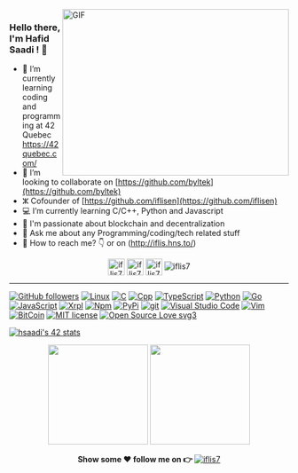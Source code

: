 <img align="right" alt="GIF" src="https://github.com/Gapur/Gapur/blob/main/assets/coding.gif?raw=true" width="408" height="300" />

### Hello there, I'm Hafid Saadi ! 👋

- 🏫 I’m currently learning coding and programming at 42 Quebec https://42quebec.com/
- 👫 I’m looking to collaborate on [https://github.com/byltek](https://github.com/byltek)
- ⵣ Cofounder of [https://github.com/iflisen](https://github.com/iflisen)
- 💻 I’m currently learning C/C++, Python and Javascript
- 🧲 I'm passionate about blockchain and decentralization
- 💬 Ask me about any Programming/coding/tech related stuff
- 📮 How to reach me? 👇 or on (http://iflis.hns.to/) 


<p align="center">  
<a href="https://twitter.com/iflis7" target="blank"><img align="center" src="https://cdn.jsdelivr.net/npm/simple-icons@3.0.1/icons/twitter.svg" 
alt="iflis7" height="30" width="30" /></a>
<a href="https://fb.com/iflis7.me" target="blank"><img align="center" src="https://cdn.jsdelivr.net/npm/simple-icons@3.0.1/icons/facebook.svg" 
alt="iflis7" height="30" width="30" /></a>
<a href="https://instagram.com/iflis7" target="blank"><img align="center" src="https://cdn.jsdelivr.net/npm/simple-icons@3.0.1/icons/instagram.svg" 
alt="iflis7" height="30" width="30" /></a>
 <img src="https://komarev.com/ghpvc/?username=iflis7" alt="iflis7" /> 
<hr>
</p>

[![GitHub followers](https://img.shields.io/github/followers/iflis7.svg?style=social&label=Follow&maxAge=2592000)](https://github.com/iflis7?tab=followers)
[![Linux](https://img.shields.io/badge/--1177AA?logo=linux&logoColor=000)](https://linux.org/)
[![C](https://img.shields.io/badge/--1177AA?logo=c&logoColor=000)](https://cprogramming.com/)
[![Cpp](https://img.shields.io/badge/--1177AA?logo=cplusplus&logoColor=000)](https://cpluplus.com/)
[![TypeScript](https://img.shields.io/badge/--3178C6?logo=typescript&logoColor=fff)](https://www.typescriptlang.org/)
[![Python](https://img.shields.io/badge/--1177AA?logo=python&logoColor=eab676)](https://python.org/)
[![Go](https://img.shields.io/badge/--00ADD8?logo=go&logoColor=ffffff)](https://golang.org/)
[![JavaScript](https://img.shields.io/badge/--F7DF1E?logo=javascript&logoColor=000)](https://www.javascript.com/)
[![Xrpl](https://badgen.net/badge/icon/xrpl?icon=xrp&label)](https://xrpl.org)
[![Npm](https://badgen.net/badge/icon/npm?icon=npm&label)](https://https://npmjs.com/)
[![PyPi](https://badgen.net/badge/icon/pypi?icon=pypi&label)](https://https://pypi.org/)
[![git](https://img.shields.io/badge/--F05032?logo=git&logoColor=ffffff)](http://git-scm.com/)
[![Visual Studio Code](https://img.shields.io/badge/--007ACC?logo=visual%20studio%20code&logoColor=ffffff)](https://code.visualstudio.com/)
[![Vim](https://img.shields.io/badge/--019733?logo=vim)](https://www.vim.org/)
[![BitCoin](https://badgen.net/badge/icon/bitcoin?icon=bitcoin&label)](https://bitcoin.org)
[![MIT license](https://img.shields.io/badge/License-MIT-blue.svg)](https://lbesson.mit-license.org/)
[![Open Source Love svg3](https://badges.frapsoft.com/os/v3/open-source.svg?v=103)](https://github.com/ellerbrock/open-source-badges/)


[![hsaadi's 42 stats](https://badge42.vercel.app/api/v2/cl5s2p211013909jutf782quk/stats?cursusId=21&coalitionId=249)](https://github.com/JaeSeoKim/badge42) 



<p align="center"> 
  <img height="180em" src="https://github-readme-stats.vercel.app/api?username=iflis7&show_icons=true&hide_border=true&&count_private=true&include_all_commits=true" />
  <img height="180em" src="https://github-readme-stats.vercel.app/api/top-langs/?username=iflis7&exclude_repo=KNN-Image-Classification&show_icons=true&hide_border=true&layout=compact&langs_count=8"/>
</p>


<p align="center"> <strong> Show some ♥ follow me on 👉   </strong> <a href="https://twitter.com/iflis7" target="blank"><img src="https://img.shields.io/twitter/follow/iflis7?logo=twitter&style=for-the-badge" 
alt="iflis7" /></a>
</p>
